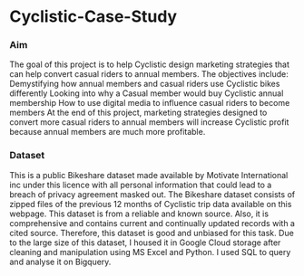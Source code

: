 # Cyclistic-Case-Study

### Aim
The goal of this project is to help Cyclistic design marketing strategies that can help convert casual riders to annual members. The objectives include:
Demystifying how annual members and casual riders use Cyclistic bikes differently
Looking into why a Casual member would buy Cyclistic annual membership 
How to use digital media to influence casual riders to become members
At the end of this project, marketing strategies designed to convert more casual riders to annual members will increase Cyclistic profit because annual members are much more profitable.


### Dataset
This is a public Bikeshare dataset made available by Motivate International inc under this licence with all personal information that could lead to a breach of privacy agreement masked out. The Bikeshare dataset consists of zipped files of the previous 12 months of Cyclistic trip data available on this webpage. This dataset is from a reliable and known source. Also, it is comprehensive and contains current and continually updated records with a cited source. Therefore, this dataset is good and unbiased for this task. Due to the large size of this dataset,  I housed it in Google Cloud storage after cleaning and manipulation using MS Excel and Python.
I used SQL to query and analyse it on Bigquery.

